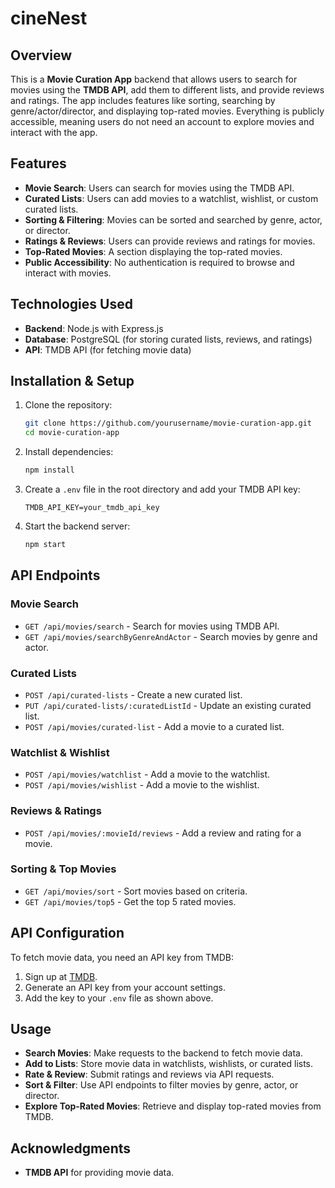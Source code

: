 # cineNest

## Overview
This is a **Movie Curation App** backend that allows users to search for movies using the **TMDB API**, add them to different lists, and provide reviews and ratings. The app includes features like sorting, searching by genre/actor/director, and displaying top-rated movies. Everything is publicly accessible, meaning users do not need an account to explore movies and interact with the app.

## Features
- **Movie Search**: Users can search for movies using the TMDB API.
- **Curated Lists**: Users can add movies to a watchlist, wishlist, or custom curated lists.
- **Sorting & Filtering**: Movies can be sorted and searched by genre, actor, or director.
- **Ratings & Reviews**: Users can provide reviews and ratings for movies.
- **Top-Rated Movies**: A section displaying the top-rated movies.
- **Public Accessibility**: No authentication is required to browse and interact with movies.

## Technologies Used
- **Backend**: Node.js with Express.js
- **Database**: PostgreSQL (for storing curated lists, reviews, and ratings)
- **API**: TMDB API (for fetching movie data)

## Installation & Setup
1. Clone the repository:
   ```bash
   git clone https://github.com/yourusername/movie-curation-app.git
   cd movie-curation-app
   ```
2. Install dependencies:
   ```bash
   npm install
   ```
3. Create a `.env` file in the root directory and add your TMDB API key:
   ```env
   TMDB_API_KEY=your_tmdb_api_key
   ```
4. Start the backend server:
   ```bash
   npm start
   ```

## API Endpoints
### Movie Search
- `GET /api/movies/search` - Search for movies using TMDB API.
- `GET /api/movies/searchByGenreAndActor` - Search movies by genre and actor.

### Curated Lists
- `POST /api/curated-lists` - Create a new curated list.
- `PUT /api/curated-lists/:curatedListId` - Update an existing curated list.
- `POST /api/movies/curated-list` - Add a movie to a curated list.

### Watchlist & Wishlist
- `POST /api/movies/watchlist` - Add a movie to the watchlist.
- `POST /api/movies/wishlist` - Add a movie to the wishlist.

### Reviews & Ratings
- `POST /api/movies/:movieId/reviews` - Add a review and rating for a movie.

### Sorting & Top Movies
- `GET /api/movies/sort` - Sort movies based on criteria.
- `GET /api/movies/top5` - Get the top 5 rated movies.

## API Configuration
To fetch movie data, you need an API key from TMDB:
1. Sign up at [TMDB](https://www.themoviedb.org/).
2. Generate an API key from your account settings.
3. Add the key to your `.env` file as shown above.

## Usage
- **Search Movies**: Make requests to the backend to fetch movie data.
- **Add to Lists**: Store movie data in watchlists, wishlists, or curated lists.
- **Rate & Review**: Submit ratings and reviews via API requests.
- **Sort & Filter**: Use API endpoints to filter movies by genre, actor, or director.
- **Explore Top-Rated Movies**: Retrieve and display top-rated movies from TMDB.

## Acknowledgments
- **TMDB API** for providing movie data.


